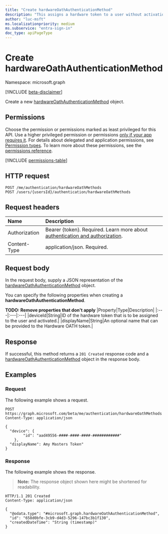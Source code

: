 ```yaml
---
title: "Create hardwareOathAuthenticationMethod"
description: "This assigns a hardware token to a user without activation."
author: "luc-msft"
ms.localizationpriority: medium
ms.subservice: "entra-sign-in"
doc_type: apiPageType
---
```


# Create hardwareOathAuthenticationMethod

Namespace: microsoft.graph

[!INCLUDE [beta-disclaimer](../../includes/beta-disclaimer.md)]

Create a new [hardwareOathAuthenticationMethod](../resources/hardwareoathauthenticationmethod.md) object.

## Permissions

Choose the permission or permissions marked as least privileged for this API. Use a higher privileged permission or permissions [only if your app requires it](/graph/permissions-overview#best-practices-for-using-microsoft-graph-permissions). For details about delegated and application permissions, see [Permission types](/graph/permissions-overview#permission-types). To learn more about these permissions, see the [permissions reference](/graph/permissions-reference).

<!-- {
  "blockType": "permissions",
  "name": "authentication-post-hardwareoathmethods-permissions"
}
-->
[!INCLUDE [permissions-table](../includes/permissions/authentication-post-hardwareoathmethods-permissions.md)]

## HTTP request

<!-- {
  "blockType": "ignored"
}
-->
``` http
POST /me/authentication/hardwareOathMethods
POST /users/{usersId}/authentication/hardwareOathMethods
```

## Request headers

|Name|Description|
|:---|:---|
|Authorization|Bearer {token}. Required. Learn more about [authentication and authorization](/graph/auth/auth-concepts).|
|Content-Type|application/json. Required.|

## Request body

In the request body, supply a JSON representation of the [hardwareOathAuthenticationMethod](../resources/hardwareoathauthenticationmethod.md) object.

You can specify the following properties when creating a **hardwareOathAuthenticationMethod**.

**TODO: Remove properties that don't apply**
|Property|Type|Description|
|:---|:---|:---|
|deviceId|String|ID of the hardware token that is to be assigned to the user and activated.|
|displayName|String|An optional name that can be provided to the Hardware OATH token.|



## Response

If successful, this method returns a `201 Created` response code and a [hardwareOathAuthenticationMethod](../resources/hardwareoathauthenticationmethod.md) object in the response body.

## Examples

### Request

The following example shows a request.
<!-- {
  "blockType": "request",
  "name": "create_hardwareoathauthenticationmethod_from_"
}
-->
``` http
POST https://graph.microsoft.com/beta/me/authentication/hardwareOathMethods
Content-Type: application/json

{
  "device": {
        "id": "aad49556-####-####-####-############"
    },
  "displayName": Amy Masters Token"
}
```


### Response

The following example shows the response.
>**Note:** The response object shown here might be shortened for readability.
<!-- {
  "blockType": "response",
  "truncated": true,
  "@odata.type": "microsoft.graph.hardwareOathAuthenticationMethod"
}
-->
``` http
HTTP/1.1 201 Created
Content-Type: application/json

{
  "@odata.type": "#microsoft.graph.hardwareOathAuthenticationMethod",
  "id": "658d0bfe-3cb9-d4d3-5296-147bc3b1f130",
  "createdDateTime": "String (timestamp)"
}
```

